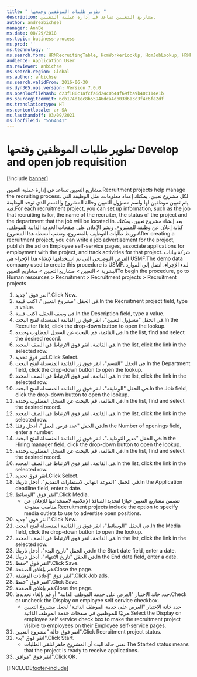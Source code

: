 ```yaml
---
title: " تطوير طلبات الموظفين وفتحها "
description: مشاريع التعيين تساعد في إدارة عملية التعيين.
author: andreabichsel
manager: AnnBe
ms.date: 08/29/2018
ms.topic: business-process
ms.prod: ''
ms.technology: ''
ms.search.form: HRMRecruitingTable, HcmWorkerLookUp, HcmJobLookup, HRMRecruitingMedia, HRMRecruitingJobAd
audience: Application User
ms.reviewer: anbichse
ms.search.region: Global
ms.author: anbichse
ms.search.validFrom: 2016-06-30
ms.dyn365.ops.version: Version 7.0.0
ms.openlocfilehash: d23f180c1afcfa6d24c0b44f69fba9b40c114e1b
ms.sourcegitcommit: 6cb174d1ec8b55946dca4db03d6a3c3f4c6fa2df
ms.translationtype: HT
ms.contentlocale: ar-SA
ms.lasthandoff: 03/09/2021
ms.locfileid: "5564641"
---
```

# <a name="develop-and-open-job-requisition"></a><span data-ttu-id="34678-103"> تطوير طلبات الموظفين وفتحها </span><span class="sxs-lookup"><span data-stu-id="34678-103">Develop and open job requisition</span></span>

[!include [banner](../../includes/banner.md)]

<span data-ttu-id="34678-104">مشاريع التعيين تساعد في إدارة عملية التعيين.</span><span class="sxs-lookup"><span data-stu-id="34678-104">Recruitment projects help manage the recruiting process.</span></span> <span data-ttu-id="34678-105">لكل مشروع تعيين، يمكنك إعداد معلومات، مثل الوظيفة التي يتم تعيين موظفين لها واسم مسؤول التعيين‬ وحالة المشروع والقسم الذي توجد الوظيفة فيه.</span><span class="sxs-lookup"><span data-stu-id="34678-105">For each recruitment project, you can set up information, such as the job that recruiting is for, the name of the recruiter, the status of the project and the department that the job will be located in.</span></span> <span data-ttu-id="34678-106">بعد إنشاء مشروع تعيين، يمكنك كتابة إعلان عن وظيفة للمشروع، ونشر الإعلان على صفحات الخدمة الذاتية للموظف، وربط طلبات التوظيف بالمشروع، وتعقب أنشطة هذا المشروع.</span><span class="sxs-lookup"><span data-stu-id="34678-106">After creating a recruitment project, you can write a job advertisement for the project, publish the ad on Employee self-service pages, associate applications for employment with the project, and track activities for that project.</span></span> <span data-ttu-id="34678-107">شركة بيانات العرض التوضيحي التي تم استخدامها لإنشاء هذا الإجراء هي USMF.</span><span class="sxs-lookup"><span data-stu-id="34678-107">The demo data company used to create this procedure is USMF.</span></span> <span data-ttu-id="34678-108">لبدء الإجراء، انتقل إلى الموارد البشرية > التعيين > مشاريع التعيين > مشاريع التعيين</span><span class="sxs-lookup"><span data-stu-id="34678-108">To begin the procedure, go to Human resources > Recruitment > Recruitment projects > Recruitment projects</span></span>

1. <span data-ttu-id="34678-109">انقر فوق "جديد".</span><span class="sxs-lookup"><span data-stu-id="34678-109">Click New.</span></span>
2. <span data-ttu-id="34678-110">في الحقل "مشروع التعيين"، اكتب قيمة.</span><span class="sxs-lookup"><span data-stu-id="34678-110">In the Recruitment project field, type a value.</span></span>
3. <span data-ttu-id="34678-111">في وصف الحقل، اكتب قيمة.</span><span class="sxs-lookup"><span data-stu-id="34678-111">In the Description field, type a value.</span></span>
4. <span data-ttu-id="34678-112">في الحقل "مسؤول التعيين"، انقر فوق زر القائمة المنسدلة لفتح البحث.</span><span class="sxs-lookup"><span data-stu-id="34678-112">In the Recruiter field, click the drop-down button to open the lookup.</span></span>
5. <span data-ttu-id="34678-113">في القائمة، قم بالبحث عن السجل المطلوب وحدده.</span><span class="sxs-lookup"><span data-stu-id="34678-113">In the list, find and select the desired record.</span></span>
6. <span data-ttu-id="34678-114">في القائمة، انقر فوق الارتباط في الصف المحدد.</span><span class="sxs-lookup"><span data-stu-id="34678-114">In the list, click the link in the selected row.</span></span>
7. <span data-ttu-id="34678-115">انقر فوق تحديد.</span><span class="sxs-lookup"><span data-stu-id="34678-115">Click Select.</span></span>
8. <span data-ttu-id="34678-116">في الحقل "القسم"، انقر فوق زر القائمة المنسدلة لفتح البحث.</span><span class="sxs-lookup"><span data-stu-id="34678-116">In the Department field, click the drop-down button to open the lookup.</span></span>
9. <span data-ttu-id="34678-117">في القائمة، انقر فوق الارتباط في الصف المحدد.</span><span class="sxs-lookup"><span data-stu-id="34678-117">In the list, click the link in the selected row.</span></span>
10. <span data-ttu-id="34678-118">في الحقل "الوظيفة"، انقر فوق زر القائمة المنسدلة لفتح البحث.</span><span class="sxs-lookup"><span data-stu-id="34678-118">In the Job field, click the drop-down button to open the lookup.</span></span>
11. <span data-ttu-id="34678-119">في القائمة، قم بالبحث عن السجل المطلوب وحدده.</span><span class="sxs-lookup"><span data-stu-id="34678-119">In the list, find and select the desired record.</span></span>
12. <span data-ttu-id="34678-120">في القائمة، انقر فوق الارتباط في الصف المحدد.</span><span class="sxs-lookup"><span data-stu-id="34678-120">In the list, click the link in the selected row.</span></span>
13. <span data-ttu-id="34678-121">في الحقل "عدد فرص العمل‬"، أدخل رقمًا.</span><span class="sxs-lookup"><span data-stu-id="34678-121">In the Number of openings field, enter a number.</span></span>
14. <span data-ttu-id="34678-122">في الحقل "مدير التوظيف‬"، انقر فوق زر القائمة المنسدلة لفتح البحث.</span><span class="sxs-lookup"><span data-stu-id="34678-122">In the Hiring manager field, click the drop-down button to open the lookup.</span></span>
15. <span data-ttu-id="34678-123">في القائمة، قم بالبحث عن السجل المطلوب وحدده.</span><span class="sxs-lookup"><span data-stu-id="34678-123">In the list, find and select the desired record.</span></span>
16. <span data-ttu-id="34678-124">في القائمة، انقر فوق الارتباط في الصف المحدد.</span><span class="sxs-lookup"><span data-stu-id="34678-124">In the list, click the link in the selected row.</span></span>
17. <span data-ttu-id="34678-125">انقر فوق تحديد.</span><span class="sxs-lookup"><span data-stu-id="34678-125">Click Select.</span></span>
18. <span data-ttu-id="34678-126">في الحقل "الموعد النهائي لاستمارات التقديم‬"، أدخل تاريخًا.</span><span class="sxs-lookup"><span data-stu-id="34678-126">In the Application deadline field, enter a date.</span></span>
19. <span data-ttu-id="34678-127">انقر فوق "الوسائط‬".</span><span class="sxs-lookup"><span data-stu-id="34678-127">Click Media.</span></span>
    * <span data-ttu-id="34678-128">تتضمن مشاريع التعيين خيارًا لتحديد المنافذ الإعلامية لاستخدامها للإعلان عن مناصب مفتوحة.</span><span class="sxs-lookup"><span data-stu-id="34678-128">Recruitment projects include the option to specify media outlets to use to advertise open positions.</span></span>  
20. <span data-ttu-id="34678-129">انقر فوق "جديد".</span><span class="sxs-lookup"><span data-stu-id="34678-129">Click New.</span></span>
21. <span data-ttu-id="34678-130">في الحقل "الوسائط"، انقر فوق زر القائمة المنسدلة لفتح البحث.</span><span class="sxs-lookup"><span data-stu-id="34678-130">In the Media field, click the drop-down button to open the lookup.</span></span>
22. <span data-ttu-id="34678-131">في القائمة، انقر فوق الارتباط في الصف المحدد.</span><span class="sxs-lookup"><span data-stu-id="34678-131">In the list, click the link in the selected row.</span></span>
23. <span data-ttu-id="34678-132">في الحقل "تاريخ البدء"، أدخل تاريخًا.</span><span class="sxs-lookup"><span data-stu-id="34678-132">In the Start date field, enter a date.</span></span>
24. <span data-ttu-id="34678-133">في الحقل "تاريخ الانتهاء"، أدخل تاريخًا.</span><span class="sxs-lookup"><span data-stu-id="34678-133">In the End date field, enter a date.</span></span>
25. <span data-ttu-id="34678-134">انقر فوق "حفظ".</span><span class="sxs-lookup"><span data-stu-id="34678-134">Click Save.</span></span>
26. <span data-ttu-id="34678-135">قم بإغلاق الصفحة.</span><span class="sxs-lookup"><span data-stu-id="34678-135">Close the page.</span></span>
27. <span data-ttu-id="34678-136">انقر فوق "إعلانات الوظيفة".</span><span class="sxs-lookup"><span data-stu-id="34678-136">Click Job ads.</span></span>
28. <span data-ttu-id="34678-137">انقر فوق "حفظ".</span><span class="sxs-lookup"><span data-stu-id="34678-137">Click Save.</span></span>
29. <span data-ttu-id="34678-138">قم بإغلاق الصفحة.</span><span class="sxs-lookup"><span data-stu-id="34678-138">Close the page.</span></span>
30. <span data-ttu-id="34678-139">حدد خانة الاختيار "العرض على خدمة الموظف الذاتية‬" أو قم بإلغاء تحديدها.</span><span class="sxs-lookup"><span data-stu-id="34678-139">Check or uncheck the Display on employee self service checkbox.</span></span>
    * <span data-ttu-id="34678-140">حدد خانة الاختيار "العرض على خدمة الموظف الذاتية‬" لجعل مشروع التعيين مرئيًا للموظفين في صفحات خدمة الموظف الذاتية‬.</span><span class="sxs-lookup"><span data-stu-id="34678-140">Select the Display on employee self service check box to make the recruitment project visible to employees on their Employee self-service pages.</span></span>  
31. <span data-ttu-id="34678-141">انقر فوق حالة "مشروع التعيين".</span><span class="sxs-lookup"><span data-stu-id="34678-141">Click Recruitment project status.</span></span>
32. <span data-ttu-id="34678-142">انقر فوق "بدء".</span><span class="sxs-lookup"><span data-stu-id="34678-142">Click Start.</span></span>
    * <span data-ttu-id="34678-143">تعني حالة البدء أن المشروع جاهز لتلقي الطلبات.</span><span class="sxs-lookup"><span data-stu-id="34678-143">The Started status means that the project is ready to receive applications.</span></span>  
33. <span data-ttu-id="34678-144">انقر فوق "موافق".</span><span class="sxs-lookup"><span data-stu-id="34678-144">Click OK.</span></span>



[!INCLUDE[footer-include](../../../../includes/footer-banner.md)]
